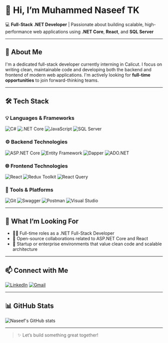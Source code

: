# 👋 Hi, I’m Muhammed Naseef TK

💻 **Full-Stack .NET Developer** | Passionate about building scalable, high-performance web applications using **.NET Core**, **React**, and **SQL Server**

---

## 🚀 About Me

I'm a dedicated full-stack developer currently interning in Calicut. I focus on writing clean, maintainable code and developing both the backend and frontend of modern web applications. I'm actively looking for **full-time opportunities** to join forward-thinking teams.

---

## 🛠 Tech Stack

### 💡 Languages & Frameworks
![C#](https://img.shields.io/badge/C%23-239120?style=for-the-badge&logo=c-sharp&logoColor=white)
![.NET Core](https://img.shields.io/badge/.NET_Core-512BD4?style=for-the-badge&logo=dotnet&logoColor=white)
![JavaScript](https://img.shields.io/badge/JavaScript-F7DF1E?style=for-the-badge&logo=javascript&logoColor=black)
![SQL Server](https://img.shields.io/badge/SQL_Server-CC2927?style=for-the-badge&logo=microsoftsqlserver&logoColor=white)

### ⚙️ Backend Technologies
![ASP.NET Core](https://img.shields.io/badge/ASP.NET_Core-5C2D91?style=for-the-badge&logo=dotnet&logoColor=white)
![Entity Framework](https://img.shields.io/badge/Entity_Framework-512BD4?style=for-the-badge&logo=dotnet&logoColor=white)
![Dapper](https://img.shields.io/badge/Dapper-2563EB?style=for-the-badge&logoColor=white)
![ADO.NET](https://img.shields.io/badge/ADO.NET-003B57?style=for-the-badge&logo=windows&logoColor=white)

### 🌐 Frontend Technologies
![React](https://img.shields.io/badge/React-61DAFB?style=for-the-badge&logo=react&logoColor=black)
![Redux Toolkit](https://img.shields.io/badge/Redux_Toolkit-764ABC?style=for-the-badge&logo=redux&logoColor=white)
![React Query](https://img.shields.io/badge/React_Query-FF4154?style=for-the-badge&logo=reactquery&logoColor=white)

### 🧰 Tools & Platforms
![Git](https://img.shields.io/badge/Git-F05032?style=for-the-badge&logo=git&logoColor=white)
![Swagger](https://img.shields.io/badge/Swagger-85EA2D?style=for-the-badge&logo=swagger&logoColor=black)
![Postman](https://img.shields.io/badge/Postman-FF6C37?style=for-the-badge&logo=postman&logoColor=white)
![Visual Studio](https://img.shields.io/badge/Visual_Studio-5C2D91?style=for-the-badge&logo=visual-studio&logoColor=white)

---

## 📌 What I’m Looking For

- 👨‍💻 Full-time roles as a .NET Full-Stack Developer  
- 🤝 Open-source collaborations related to ASP.NET Core and React  
- 🚀 Startup or enterprise environments that value clean code and scalable architecture

---

## 📫 Connect with Me

[![LinkedIn](https://img.shields.io/badge/LinkedIn-Connect-blue?style=for-the-badge&logo=linkedin)](https://www.linkedin.com/in/naseeftkvlm/)
[![Gmail](https://img.shields.io/badge/Gmail-Email-red?style=for-the-badge&logo=gmail&logoColor=white)](mailto:naseeftkvlm6899@gmail.com)

---

## 📊 GitHub Stats

![Naseef's GitHub stats](https://github-readme-stats.vercel.app/api?username=naseeftk&show_icons=true&theme=radical)

---

> ✨ Let’s build something great together!
